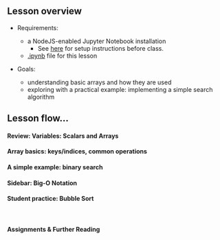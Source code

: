 ## Lesson overview

- Requirements:
  - a NodeJS-enabled Jupyter Notebook installation
    - See [here](https://github.com/sandbender/setup_docs/blob/main/NodeJS_Jupyter_mybinder_setup.md) for setup instructions before class.
  - [.ipynb](https://github.com/sandbender/teaching_with_jupyter/raw/main/Integer-Indexed%20Arrays.ipynb) file for this lesson
  
  
- Goals:
  - understanding basic arrays and how they are used
  - exploring with a practical example: implementing a simple search algorithm

## Lesson flow...<br>

#### Review: Variables: Scalars and Arrays
#### Array basics: keys/indices, common operations
#### A simple example: binary search
#### Sidebar: Big-O Notation
#### Student practice: Bubble Sort
<br>

#### Assignments & Further Reading
